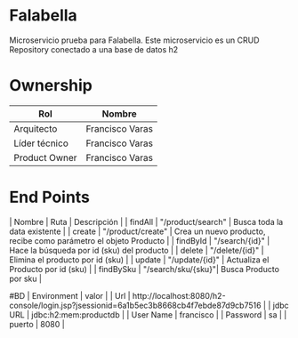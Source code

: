 # Falabella

Microservicio prueba para Falabella. Este microservicio es un CRUD Repository conectado a una base de datos h2 

# Ownership
| Rol               |     Nombre                                        |
|---                |---                                                |
| Arquitecto        |  Francisco Varas                                  |
| Líder técnico     |  Francisco Varas                                  |
| Product Owner     |  Francisco Varas                                  |

# End Points

| Nombre    | Ruta               | Descripción                                                       |
| findAll   | "/product/search"  | Busca toda la data existente                                      |
| create    | "/product/create"  | Crea un nuevo producto, recibe como parámetro el objeto Producto  |
| findById  | "/search/{id}"     | Hace la búsqueda por id (sku) del producto                        |
| delete    | "/delete/{id}"     | Elimina el producto por id (sku)                                  |
| update    | "/update/{id}"     | Actualiza el Producto por id (sku)                                |
| findBySku | "/search/sku/{sku}"| Busca Producto por sku                                            |


#BD
| Environment     |   valor                                                                                  |
| Url             |  http://localhost:8080/h2-console/login.jsp?jsessionid=6a1b5ec3b8668cb4f7ebde87d9cb7516  |
| jdbc URL        |  jdbc:h2:mem:productdb                                                                   |
| User Name       |  francisco                                                                               |
| Password        |  sa                                                                                      |
| puerto          |  8080                                                                                    |
